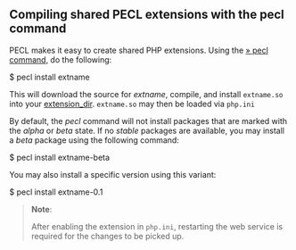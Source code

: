 Compiling shared PECL extensions with the pecl command
------------------------------------------------------

PECL makes it easy to create shared PHP extensions. Using the
<a href="https://pear.php.net/manual/en/guide.users.commandline.cli.php" class="link external">» pecl command</a>,
do the following:

  
$ pecl install extname  

This will download the source for *extname*, compile, and install
`extname.so` into your
<a href="/ini/core.html#ini.extension-dir" class="link">extension_dir</a>.
`extname.so` may then be loaded via `php.ini`

By default, the *pecl* command will not install packages that are marked
with the *alpha* or *beta* state. If no *stable* packages are available,
you may install a *beta* package using the following command:

  
$ pecl install extname-beta  

You may also install a specific version using this variant:

  
$ pecl install extname-0.1  

> **Note**:
>
> After enabling the extension in `php.ini`, restarting the web service
> is required for the changes to be picked up.
